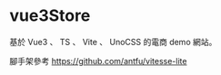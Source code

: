 # vue3Store
基於 Vue3 、 TS 、 Vite 、 UnoCSS 的電商 demo 網站。

腳手架參考
https://github.com/antfu/vitesse-lite

